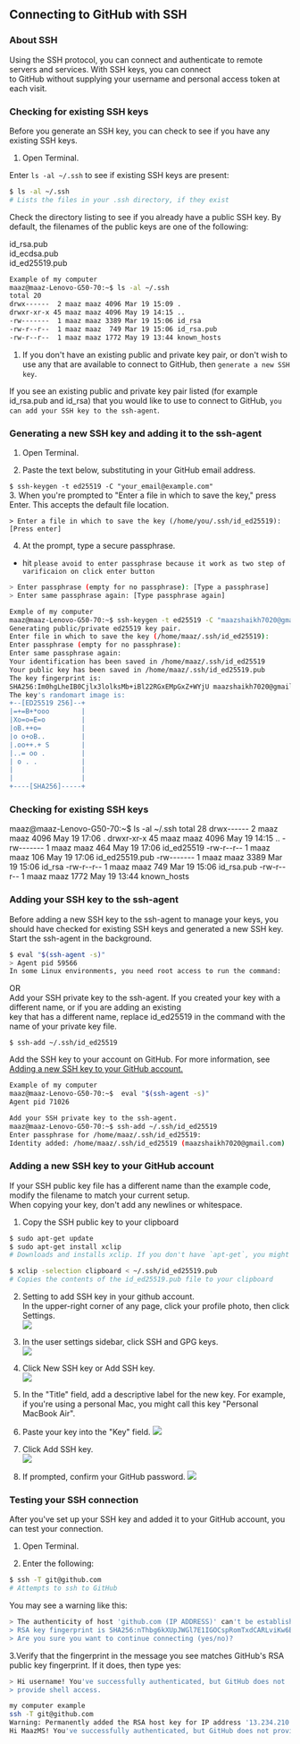 ## Connecting to GitHub with SSH

### About SSH  
Using the SSH protocol, you can connect and authenticate to remote servers and services. With SSH keys, you can connect    
to GitHub without supplying your username and personal access token at each visit.  

### Checking for existing SSH keys

Before you generate an SSH key, you can check to see if you have any existing SSH keys.  

1. Open Terminal.     

Enter `ls -al ~/.ssh` to see if existing SSH keys are present:      

```bash
$ ls -al ~/.ssh
# Lists the files in your .ssh directory, if they exist   
```

Check the directory listing to see if you already have a public SSH key. By default, the filenames of the public keys are one of the following:   

id_rsa.pub   
id_ecdsa.pub    
id_ed25519.pub           

```bash
Example of my computer    
maaz@maaz-Lenovo-G50-70:~$ ls -al ~/.ssh
total 20
drwx------  2 maaz maaz 4096 Mar 19 15:09 .
drwxr-xr-x 45 maaz maaz 4096 May 19 14:15 ..
-rw-------  1 maaz maaz 3389 Mar 19 15:06 id_rsa
-rw-r--r--  1 maaz maaz  749 Mar 19 15:06 id_rsa.pub
-rw-r--r--  1 maaz maaz 1772 May 19 13:44 known_hosts
```  
1. If you don't have an existing public and private key pair, or don't wish to use any that are available to connect to GitHub, then `generate a new SSH key`.  

If you see an existing public and private key pair listed (for example id_rsa.pub and id_rsa) that you would like to use to connect to GitHub, `you can add your SSH key to the ssh-agent`.  

### Generating a new SSH key and adding it to the ssh-agent   

1. Open Terminal.   

2. Paste the text below, substituting in your GitHub email address.

`$ ssh-keygen -t ed25519 -C "your_email@example.com"   `  
3. When you're prompted to "Enter a file in which to save the key," press Enter. This accepts the default file location.   

`> Enter a file in which to save the key (/home/you/.ssh/id_ed25519): [Press enter]`   

4. At the prompt, type a secure passphrase. 
* hit `please avoid to enter passphrase because it work as two step of varificaion on click enter button`     

```bash
> Enter passphrase (empty for no passphrase): [Type a passphrase]
> Enter same passphrase again: [Type passphrase again]  
```

```bash
Exmple of my computer 
maaz@maaz-Lenovo-G50-70:~$ ssh-keygen -t ed25519 -C "maazshaikh7020@gmail.com"
Generating public/private ed25519 key pair.
Enter file in which to save the key (/home/maaz/.ssh/id_ed25519): 
Enter passphrase (empty for no passphrase): 
Enter same passphrase again: 
Your identification has been saved in /home/maaz/.ssh/id_ed25519
Your public key has been saved in /home/maaz/.ssh/id_ed25519.pub
The key fingerprint is:
SHA256:Im0hgLheIB0Cjlx3lolksMb+iBl22RGxEMpGxZ+WYjU maazshaikh7020@gmail.com
The key's randomart image is:
+--[ED25519 256]--+
|=+=B+*ooo        |
|Xo=o=E=o         |
|oB.++o=          |
|o o+oB..         |
|.oo++.+ S        |
|..= oo .         |
| o . .           |
|                 |
|                 |
+----[SHA256]-----+ 


```

### Checking for existing SSH keys
 
maaz@maaz-Lenovo-G50-70:~$ ls -al ~/.ssh
total 28
drwx------  2 maaz maaz 4096 May 19 17:06 .
drwxr-xr-x 45 maaz maaz 4096 May 19 14:15 ..
-rw-------  1 maaz maaz  464 May 19 17:06 id_ed25519
-rw-r--r--  1 maaz maaz  106 May 19 17:06 id_ed25519.pub
-rw-------  1 maaz maaz 3389 Mar 19 15:06 id_rsa
-rw-r--r--  1 maaz maaz  749 Mar 19 15:06 id_rsa.pub
-rw-r--r--  1 maaz maaz 1772 May 19 13:44 known_hosts


### Adding your SSH key to the ssh-agent  

Before adding a new SSH key to the ssh-agent to manage your keys, you should have checked for existing SSH keys and generated a new SSH key.
Start the ssh-agent in the background.
```bash
$ eval "$(ssh-agent -s)"
> Agent pid 59566
In some Linux environments, you need root access to run the command:
```
OR   
Add your SSH private key to the ssh-agent. If you created your key with a different name, or if you are adding an existing   
key that has a different name, replace id_ed25519 in the command with the name of your private key file.   

`$ ssh-add ~/.ssh/id_ed25519`   

Add the SSH key to your account on GitHub. For more information, see [Adding a new SSH key to your GitHub account.](https://docs.github.com/en/github/authenticating-to-github/connecting-to-github-with-ssh/adding-a-new-ssh-key-to-your-github-account)  

```bash
Example of my computer 
maaz@maaz-Lenovo-G50-70:~$  eval "$(ssh-agent -s)"
Agent pid 71026 

Add your SSH private key to the ssh-agent.
maaz@maaz-Lenovo-G50-70:~$ ssh-add ~/.ssh/id_ed25519
Enter passphrase for /home/maaz/.ssh/id_ed25519:
Identity added: /home/maaz/.ssh/id_ed25519 (maazshaikh7020@gmail.com)  
```
### Adding a new SSH key to your GitHub account

If your SSH public key file has a different name than the example code, modify the filename to match your current setup.   
When copying your key, don't add any newlines or whitespace.   


1. Copy the SSH public key to your clipboard
```bash
$ sudo apt-get update
$ sudo apt-get install xclip
# Downloads and installs xclip. If you don't have `apt-get`, you might need to use another installer (like `yum`)

$ xclip -selection clipboard < ~/.ssh/id_ed25519.pub
# Copies the contents of the id_ed25519.pub file to your clipboard  
```
2. Setting to add SSH key in your github account.    
In the upper-right corner of any page, click your profile photo, then click Settings.  
![](https://docs.github.com/assets/images/help/settings/userbar-account-settings.png)   


3. In the user settings sidebar, click SSH and GPG keys.  
![](https://docs.github.com/assets/images/help/settings/settings-sidebar-ssh-keys.png)  


4. Click New SSH key or Add SSH key.    
![](https://docs.github.com/assets/images/help/settings/ssh-add-ssh-key.png)  

5. In the "Title" field, add a descriptive label for the new key. For example, if you're using a personal Mac, you might call this key "Personal MacBook Air".  
6. Paste your key into the "Key" field.
![](https://docs.github.com/assets/images/help/settings/ssh-key-paste.png)  


7. Click Add SSH key.  
![](https://docs.github.com/assets/images/help/settings/ssh-add-key.png)  

8. If prompted, confirm your GitHub password.
![](https://docs.github.com/assets/images/help/settings/sudo_mode_popup.png)  
### Testing your SSH connection  
After you've set up your SSH key and added it to your GitHub account, you can test your connection.  

1. Open Terminal.

2. Enter the following:

```bash
$ ssh -T git@github.com
# Attempts to ssh to GitHub
```

You may see a warning like this:

```bash 
> The authenticity of host 'github.com (IP ADDRESS)' can't be established.
> RSA key fingerprint is SHA256:nThbg6kXUpJWGl7E1IGOCspRomTxdCARLviKw6E5SY8.
> Are you sure you want to continue connecting (yes/no)?
```
3.Verify that the fingerprint in the message you see matches GitHub's RSA public key fingerprint. If it does, then type yes:
```bash
> Hi username! You've successfully authenticated, but GitHub does not
> provide shell access.
```
```bash
my computer example 
ssh -T git@github.com
Warning: Permanently added the RSA host key for IP address '13.234.210.38' to the list of known hosts.
Hi MaazMS! You've successfully authenticated, but GitHub does not provide shell access.
```